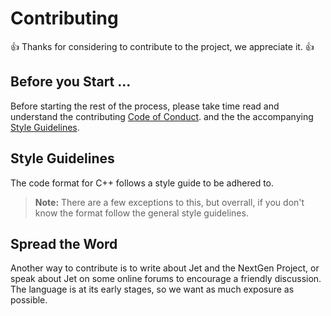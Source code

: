# Contributing

👍 Thanks for considering to contribute to the project, we appreciate it. 👍

Before you Start ...
----------------
Before starting the rest of the process, please take time read and understand the contributing
[Code of Conduct](https://github.com/ziglang/zig/wiki/Community-Projects). and the the accompanying
[Style Guidelines](https://github.com/ziglang/zig/wiki/Community-Projects).

Style Guidelines
----------------
The code format for C++ follows a style guide to be adhered to.
> **Note:** There are a few exceptions to this, but overrall, if you don't know the format follow the general
> style guidelines.


Spread the Word
---------------

Another way to contribute is to write about Jet and the NextGen Project, or speak about Jet on
some online forums to encourage a friendly discussion. The language is at its early stages, so 
we want as much exposure as possible.

